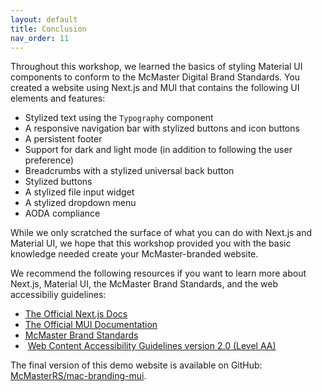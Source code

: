 ```yaml
---
layout: default
title: Conclusion
nav_order: 11
---
```


Throughout this workshop, we learned the basics of styling Material UI components to conform to the McMaster Digital Brand Standards. You created a website using Next.js and MUI that contains the following UI elements and features:
- Stylized text using the `Typography` component
- A responsive navigation bar with stylized buttons and icon buttons
- A persistent footer
- Support for dark and light mode (in addition to following the user preference)
- Breadcrumbs with a stylized universal back button
- Stylized buttons
- A stylized file input widget
- A stylized dropdown menu
- AODA compliance

While we only scratched the surface of what you can do with Next.js and Material UI, we hope that this workshop provided you with the basic knowledge needed create your McMaster-branded website. 

We recommend the following resources if you want to learn more about Next.js, Material UI, the McMaster Brand Standards, and the web accessibiliy guidelines:
- [The Official Next.js Docs](https://nextjs.org/docs)
- [The Official MUI Documentation](https://mui.com/material-ui/getting-started/overview/)
- [McMaster Brand Standards](https://brand.mcmaster.ca/)
-  [Web Content Accessibility Guidelines version 2.0 (Level AA)](https://www.w3.org/WAI/WCAG21/quickref/)

The final version of this demo website is available on GitHub: [McMasterRS/mac-branding-mui](https://github.com/McMasterRS/mac-branding-mui).